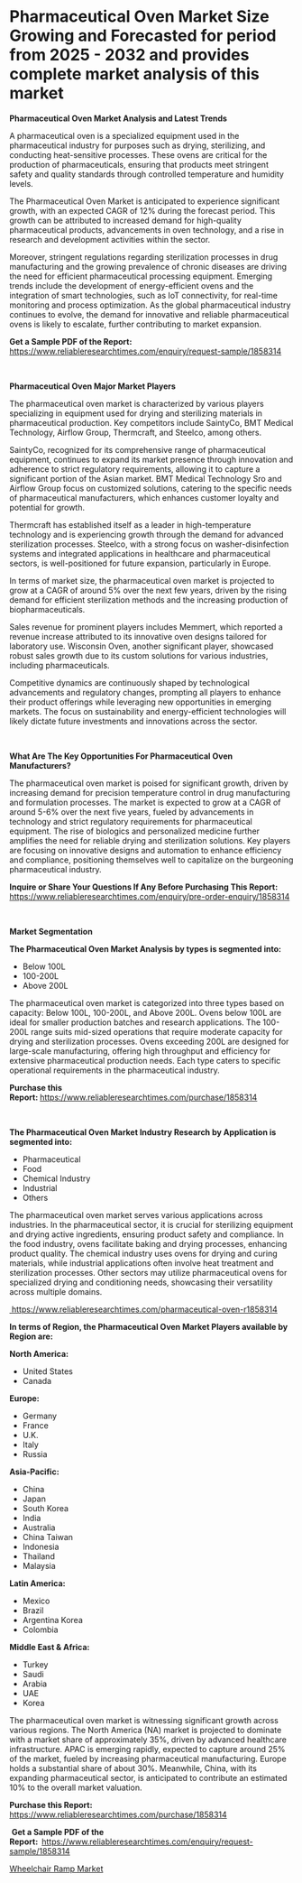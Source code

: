 <p><h1>Pharmaceutical Oven Market Size Growing and Forecasted for period from 2025 - 2032 and provides complete market analysis of this market</h1></p><p><strong>Pharmaceutical Oven Market Analysis and Latest Trends</strong></p>
<p><p>A pharmaceutical oven is a specialized equipment used in the pharmaceutical industry for purposes such as drying, sterilizing, and conducting heat-sensitive processes. These ovens are critical for the production of pharmaceuticals, ensuring that products meet stringent safety and quality standards through controlled temperature and humidity levels.</p><p>The Pharmaceutical Oven Market is anticipated to experience significant growth, with an expected CAGR of 12% during the forecast period. This growth can be attributed to increased demand for high-quality pharmaceutical products, advancements in oven technology, and a rise in research and development activities within the sector. </p><p>Moreover, stringent regulations regarding sterilization processes in drug manufacturing and the growing prevalence of chronic diseases are driving the need for efficient pharmaceutical processing equipment. Emerging trends include the development of energy-efficient ovens and the integration of smart technologies, such as IoT connectivity, for real-time monitoring and process optimization. As the global pharmaceutical industry continues to evolve, the demand for innovative and reliable pharmaceutical ovens is likely to escalate, further contributing to market expansion.</p></p>
<p><strong>Get a Sample PDF of the Report:&nbsp;</strong> <a href="https://www.reliableresearchtimes.com/enquiry/request-sample/1858314?utm_campaign=2186&utm_medium=2&utm_source=Github&utm_content=ia&utm_term=11042025&utm_id=pharmaceutical-oven">https://www.reliableresearchtimes.com/enquiry/request-sample/1858314</a></p>
<p>&nbsp;</p>
<p><strong>Pharmaceutical Oven Major Market Players</strong></p>
<p><p>The pharmaceutical oven market is characterized by various players specializing in equipment used for drying and sterilizing materials in pharmaceutical production. Key competitors include SaintyCo, BMT Medical Technology, Airflow Group, Thermcraft, and Steelco, among others.</p><p>SaintyCo, recognized for its comprehensive range of pharmaceutical equipment, continues to expand its market presence through innovation and adherence to strict regulatory requirements, allowing it to capture a significant portion of the Asian market. BMT Medical Technology Sro and Airflow Group focus on customized solutions, catering to the specific needs of pharmaceutical manufacturers, which enhances customer loyalty and potential for growth.</p><p>Thermcraft has established itself as a leader in high-temperature technology and is experiencing growth through the demand for advanced sterilization processes. Steelco, with a strong focus on washer-disinfection systems and integrated applications in healthcare and pharmaceutical sectors, is well-positioned for future expansion, particularly in Europe.</p><p>In terms of market size, the pharmaceutical oven market is projected to grow at a CAGR of around 5% over the next few years, driven by the rising demand for efficient sterilization methods and the increasing production of biopharmaceuticals. </p><p>Sales revenue for prominent players includes Memmert, which reported a revenue increase attributed to its innovative oven designs tailored for laboratory use. Wisconsin Oven, another significant player, showcased robust sales growth due to its custom solutions for various industries, including pharmaceuticals.</p><p>Competitive dynamics are continuously shaped by technological advancements and regulatory changes, prompting all players to enhance their product offerings while leveraging new opportunities in emerging markets. The focus on sustainability and energy-efficient technologies will likely dictate future investments and innovations across the sector.</p></p>
<p>&nbsp;</p>
<p><strong>What Are The Key Opportunities For Pharmaceutical Oven Manufacturers?</strong></p>
<p><p>The pharmaceutical oven market is poised for significant growth, driven by increasing demand for precision temperature control in drug manufacturing and formulation processes. The market is expected to grow at a CAGR of around 5-6% over the next five years, fueled by advancements in technology and strict regulatory requirements for pharmaceutical equipment. The rise of biologics and personalized medicine further amplifies the need for reliable drying and sterilization solutions. Key players are focusing on innovative designs and automation to enhance efficiency and compliance, positioning themselves well to capitalize on the burgeoning pharmaceutical industry.</p></p>
<p><strong>Inquire or Share Your Questions If Any Before Purchasing This Report:</strong> <a href="https://www.reliableresearchtimes.com/enquiry/pre-order-enquiry/1858314?utm_campaign=2186&utm_medium=2&utm_source=Github&utm_content=ia&utm_term=11042025&utm_id=pharmaceutical-oven">https://www.reliableresearchtimes.com/enquiry/pre-order-enquiry/1858314</a></p>
<p>&nbsp;</p>
<p><strong>Market Segmentation</strong></p>
<p><strong>The Pharmaceutical Oven Market Analysis by types is segmented into:</strong></p>
<p><ul><li>Below 100L</li><li>100-200L</li><li>Above 200L</li></ul></p>
<p><p>The pharmaceutical oven market is categorized into three types based on capacity: Below 100L, 100-200L, and Above 200L. Ovens below 100L are ideal for smaller production batches and research applications. The 100-200L range suits mid-sized operations that require moderate capacity for drying and sterilization processes. Ovens exceeding 200L are designed for large-scale manufacturing, offering high throughput and efficiency for extensive pharmaceutical production needs. Each type caters to specific operational requirements in the pharmaceutical industry.</p></p>
<p><strong>Purchase this Report:&nbsp;</strong><a href="https://www.reliableresearchtimes.com/purchase/1858314?utm_campaign=2186&utm_medium=2&utm_source=Github&utm_content=ia&utm_term=11042025&utm_id=pharmaceutical-oven">https://www.reliableresearchtimes.com/purchase/1858314</a></p>
<p>&nbsp;</p>
<p><strong>The Pharmaceutical Oven Market Industry Research by Application is segmented into:</strong></p>
<p><ul><li>Pharmaceutical</li><li>Food</li><li>Chemical Industry</li><li>Industrial</li><li>Others</li></ul></p>
<p><p>The pharmaceutical oven market serves various applications across industries. In the pharmaceutical sector, it is crucial for sterilizing equipment and drying active ingredients, ensuring product safety and compliance. In the food industry, ovens facilitate baking and drying processes, enhancing product quality. The chemical industry uses ovens for drying and curing materials, while industrial applications often involve heat treatment and sterilization processes. Other sectors may utilize pharmaceutical ovens for specialized drying and conditioning needs, showcasing their versatility across multiple domains.</p></p>
<p><a href="https://www.reliableresearchtimes.com/pharmaceutical-oven-r1858314?utm_campaign=2186&utm_medium=2&utm_source=Github&utm_content=ia&utm_term=11042025&utm_id=pharmaceutical-oven">&nbsp;https://www.reliableresearchtimes.com/pharmaceutical-oven-r1858314</a></p>
<p><strong>In terms of Region, the Pharmaceutical Oven Market Players available by Region are:</strong></p>
<p>
    <p> <strong> North America: </strong>
        <ul>
            <li>United States</li>
            <li>Canada</li>
        </ul>
        </p> 
    <p> <strong> Europe: </strong>
        <ul>
            <li>Germany</li>
            <li>France</li>
            <li>U.K.</li>
            <li>Italy</li>
            <li>Russia</li>
        </ul>
        </p> 
    <p> <strong> Asia-Pacific: </strong>
        <ul>
            <li>China</li>
            <li>Japan</li>
            <li>South Korea</li>
            <li>India</li>
            <li>Australia</li>
            <li>China Taiwan</li>
            <li>Indonesia</li>
            <li>Thailand</li>
            <li>Malaysia</li>
        </ul>
        </p> 
    <p> <strong> Latin America: </strong>
        <ul>
            <li>Mexico</li>
            <li>Brazil</li>
            <li>Argentina Korea</li>
            <li>Colombia</li>
        </ul>
        </p> 
    <p> <strong> Middle East & Africa: </strong>
        <ul>
            <li>Turkey</li>
            <li>Saudi</li>
            <li>Arabia</li>
            <li>UAE</li>
            <li>Korea</li>
        </ul>
    </p>
    </p>
<p><p>The pharmaceutical oven market is witnessing significant growth across various regions. The North America (NA) market is projected to dominate with a market share of approximately 35%, driven by advanced healthcare infrastructure. APAC is emerging rapidly, expected to capture around 25% of the market, fueled by increasing pharmaceutical manufacturing. Europe holds a substantial share of about 30%. Meanwhile, China, with its expanding pharmaceutical sector, is anticipated to contribute an estimated 10% to the overall market valuation.</p></p>
<p><strong>Purchase this Report: </strong><a href="https://www.reliableresearchtimes.com/purchase/1858314?utm_campaign=2186&utm_medium=2&utm_source=Github&utm_content=ia&utm_term=11042025&utm_id=pharmaceutical-oven">https://www.reliableresearchtimes.com/purchase/1858314</a></p>
<p>&nbsp;<strong>Get a Sample PDF of the Report:&nbsp;&nbsp;</strong><a href="https://www.reliableresearchtimes.com/enquiry/request-sample/1858314?utm_campaign=2186&utm_medium=2&utm_source=Github&utm_content=ia&utm_term=11042025&utm_id=pharmaceutical-oven">https://www.reliableresearchtimes.com/enquiry/request-sample/1858314</a></p>
<p><strong></strong></p>
<p><p><a href="https://github.com/khifzaba/Market-Research-Report-List-1/blob/main/wheelchair-ramp-market.md?utm_campaign=2186&utm_medium=2&utm_source=Github&utm_content=ia&utm_term=11042025&utm_id=pharmaceutical-oven">Wheelchair Ramp Market</a></p></p>